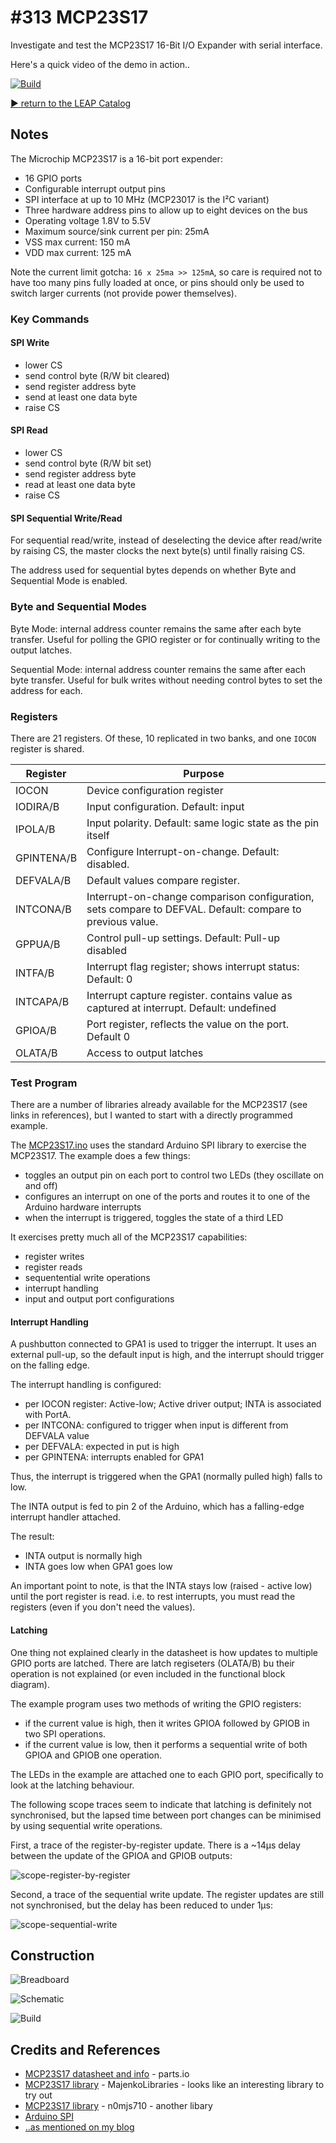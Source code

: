 # #313 MCP23S17

Investigate and test the MCP23S17 16-Bit I/O Expander with serial interface.

Here's a quick video of the demo in action..

[![Build](./assets/MCP23S17_build.jpg?raw=true)](http://www.youtube.com/watch?v=CuNJYUojNe0)

[:arrow_forward: return to the LEAP Catalog](http://leap.tardate.com)

## Notes

The Microchip MCP23S17 is a 16-bit port expender:

* 16 GPIO ports
* Configurable interrupt output pins
* SPI interface at up to 10 MHz (MCP23017 is the I²C variant)
* Three hardware address pins to allow up to eight devices on the bus
* Operating voltage 1.8V to 5.5V
* Maximum source/sink current per pin: 25mA
* VSS max current: 150 mA
* VDD max current: 125 mA

Note the current limit gotcha: `16 x 25ma >> 125mA`, so care is required not to have too many pins fully loaded at once, or pins should only be used to switch larger currents (not provide power themselves).

### Key Commands

#### SPI Write

* lower CS
* send control byte (R/W bit cleared)
* send register address byte
* send at least one data byte
* raise CS

#### SPI Read

* lower CS
* send control byte (R/W bit set)
* send register address byte
* read at least one data byte
* raise CS

#### SPI Sequential Write/Read

For sequential read/write,  instead of deselecting the device after read/write by raising CS, the master clocks the next byte(s)
until finally raising CS.

The address used for sequential bytes depends on whether Byte and Sequential Mode is enabled.

### Byte and Sequential Modes

Byte Mode: internal address counter remains the same after each byte transfer.
Useful for polling the GPIO register or for continually writing to the output latches.

Sequential Mode: internal address counter remains the same after each byte transfer.
Useful for bulk writes without needing control bytes to set the address for each.

### Registers

There are 21 registers. Of these, 10 replicated in two banks, and one `IOCON` register is shared.

| Register   | Purpose                                                                                                   |
|------------|-----------------------------------------------------------------------------------------------------------|
| IOCON      | Device configuration register                                                                             |
| IODIRA/B   | Input configuration. Default: input                                                                       |
| IPOLA/B    | Input polarity. Default: same logic state as the pin itself                                               |
| GPINTENA/B | Configure Interrupt-on-change. Default: disabled.                                                         |
| DEFVALA/B  | Default values compare register.                                                                          |
| INTCONA/B  | Interrupt-on-change comparison configuration, sets compare to DEFVAL. Default: compare to previous value. |
| GPPUA/B    | Control pull-up settings. Default: Pull-up disabled                                                       |
| INTFA/B    | Interrupt flag register; shows interrupt status: Default: 0                                               |
| INTCAPA/B  | Interrupt capture register. contains value as captured at interrupt. Default: undefined                   |
| GPIOA/B    | Port register, reflects the value on the port. Default 0                                                  |
| OLATA/B    | Access to output latches                                                                                  |


### Test Program

There are a number of libraries already available for the MCP23S17 (see links in references), but I wanted to start with a directly programmed example.

The [MCP23S17.ino](./MCP23S17.ino) uses the standard Arduino SPI library to exercise the MCP23S17. The example does a few things:

* toggles an output pin on each port to control two LEDs (they oscillate on and off)
* configures an interrupt on one of the ports and routes it to one of the Arduino hardware interrupts
* when the interrupt is triggered, toggles the state of a third LED

It exercises pretty much all of the MCP23S17 capabilities:

* register writes
* register reads
* sequentential write operations
* interrupt handling
* input and output port configurations


#### Interrupt Handling

A pushbutton connected to GPA1 is used to trigger the interrupt. It uses an external pull-up, so the default input is high, and the interrupt should trigger on the falling edge.

The interrupt handling is configured:

* per IOCON register: Active-low; Active driver output; INTA is associated with PortA.
* per INTCONA: configured to trigger when input is different from DEFVALA value
* per DEFVALA: expected in put is high
* per GPINTENA: interrupts enabled for GPA1

Thus, the interrupt is triggered when the GPA1 (normally pulled high) falls to low.

The INTA output is fed to pin 2 of the Arduino, which has a falling-edge interrupt handler attached.

The result:

* INTA output is normally high
* INTA goes low when GPA1 goes low

An important point to note, is that the INTA stays low (raised - active low) until the port register is read.
i.e. to rest interrupts, you must read the registers (even if you don't need the values).


#### Latching

One thing not explained clearly in the datasheet is how updates to multiple GPIO ports are latched.
There are latch regiseters (OLATA/B) bu their operation is not explained (or even included in the functional block diagram).

The example program uses two methods of writing the GPIO registers:

* if the current value is high, then it writes GPIOA followed by GPIOB in two SPI operations.
* if the current value is low, then it performs a sequential write of both GPIOA and GPIOB one operation.

The LEDs in the example are attached one to each GPIO port, specifically to look at the latching behaviour.

The following scope traces seem to indicate that latching is definitely not synchronised,
but the lapsed time between port changes can be minimised by using sequential write operations.


First, a trace of the register-by-register update. There is a ~14µs delay between the update of the GPIOA and GPIOB outputs:

![scope-register-by-register](./assets/scope-register-by-register.gif?raw=true)

Second, a trace of the sequential write update. The register updates are still not synchronised, but the delay has been reduced to under 1µs:

![scope-sequential-write](./assets/scope-sequential-write.gif?raw=true)


## Construction

![Breadboard](./assets/MCP23S17_bb.jpg?raw=true)

![Schematic](./assets/MCP23S17_schematic.jpg?raw=true)

![Build](./assets/MCP23S17_build.jpg?raw=true)

## Credits and References
* [MCP23S17 datasheet and info](http://parts.io/detail/1371552/MCP23S17-E%2FSS) - parts.io
* [MCP23S17 library](https://github.com/MajenkoLibraries/MCP23S17) - MajenkoLibraries - looks like an interesting library to try out
* [MCP23S17 library](http://playground.arduino.cc/Main/MCP23S17) - n0mjs710 - another libary
* [Arduino SPI](https://www.arduino.cc/en/reference/SPI)
* [..as mentioned on my blog](http://blog.tardate.com/2017/05/leap313-mcp23s17-port-expander.html)
